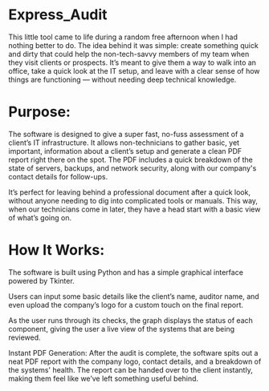 # Express_Audit

This little tool came to life during a random free afternoon when I had nothing better to do. The idea behind it was simple: create something quick and dirty that could help the non-tech-savvy members of my team when they visit clients or prospects. It’s meant to give them a way to walk into an office, take a quick look at the IT setup, and leave with a clear sense of how things are functioning — without needing deep technical knowledge.

# Purpose:
The software is designed to give a super fast, no-fuss assessment of a client’s IT infrastructure. It allows non-technicians to gather basic, yet important, information about a client’s setup and generate a clean PDF report right there on the spot. The PDF includes a quick breakdown of the state of servers, backups, and network security, along with our company's contact details for follow-ups.

It’s perfect for leaving behind a professional document after a quick look, without anyone needing to dig into complicated tools or manuals. This way, when our technicians come in later, they have a head start with a basic view of what’s going on.

# How It Works:

The software is built using Python and has a simple graphical interface powered by Tkinter. 

Users can input some basic details like the client’s name, auditor name, and even upload the company’s logo for a custom touch on the final report.

As the user runs through its checks, the graph displays the status of each component, giving the user a live view of the systems that are being reviewed.

Instant PDF Generation: After the audit is complete, the software spits out a neat PDF report with the company logo, contact details, and a breakdown of the systems' health. 
The report can be handed over to the client instantly, making them feel like we’ve left something useful behind.
